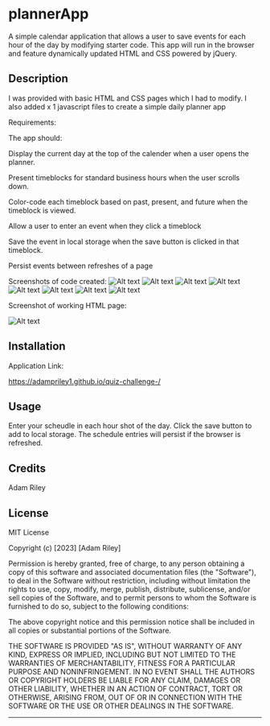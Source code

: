 # plannerApp

A simple calendar application that allows a user to save events for each hour of the day by modifying starter code. This app will run in the browser and feature dynamically updated HTML and CSS powered by jQuery.

## Description

I was provided with basic HTML and CSS pages which I had to modify. I also added x 1 javascript files to create a simple daily planner app


Requirements:

The app should:


Display the current day at the top of the calender when a user opens the planner.

Present timeblocks for standard business hours when the user scrolls down.

Color-code each timeblock based on past, present, and future when the timeblock is viewed.

Allow a user to enter an event when they click a timeblock

Save the event in local storage when the save button is clicked in that timeblock.

Persist events between refreshes of a page
  

Screenshots of code created:
![Alt text](<starter/assets/screenshots/html screenshot 1.png>)
![Alt text](<starter/assets/screenshots/html screenshot 2.png>)
![Alt text](<starter/assets/screenshots/html screenshot 3.png>)
![Alt text](<starter/assets/screenshots/css screenshot 1.png>)
![Alt text](<starter/assets/screenshots/css screenshot 2.png>)
![Alt text](<starter/assets/screenshots/css screenshot 3.png>)
![Alt text](<starter/assets/screenshots/Script screenshot 1.png>)
![Alt text](<starter/assets/screenshots/Script screenshot 2.png>)


Screenshot of working HTML page:

![Alt text](<starter/assets/screenshots/Working app.png>)

## Installation

Application Link:

https://adampriley1.github.io/quiz-challenge-/

## Usage

Enter your scheudle in each hour shot of the day. Click the save button to add to local storage. The schedule entries will persist if the browser is refreshed. 




## Credits

Adam Riley 

## License
MIT License

Copyright (c) [2023] [Adam Riley]

Permission is hereby granted, free of charge, to any person obtaining a copy
of this software and associated documentation files (the "Software"), to deal
in the Software without restriction, including without limitation the rights
to use, copy, modify, merge, publish, distribute, sublicense, and/or sell
copies of the Software, and to permit persons to whom the Software is
furnished to do so, subject to the following conditions:

The above copyright notice and this permission notice shall be included in all
copies or substantial portions of the Software.

THE SOFTWARE IS PROVIDED "AS IS", WITHOUT WARRANTY OF ANY KIND, EXPRESS OR
IMPLIED, INCLUDING BUT NOT LIMITED TO THE WARRANTIES OF MERCHANTABILITY,
FITNESS FOR A PARTICULAR PURPOSE AND NONINFRINGEMENT. IN NO EVENT SHALL THE
AUTHORS OR COPYRIGHT HOLDERS BE LIABLE FOR ANY CLAIM, DAMAGES OR OTHER
LIABILITY, WHETHER IN AN ACTION OF CONTRACT, TORT OR OTHERWISE, ARISING FROM,
OUT OF OR IN CONNECTION WITH THE SOFTWARE OR THE USE OR OTHER DEALINGS IN THE
SOFTWARE.


---